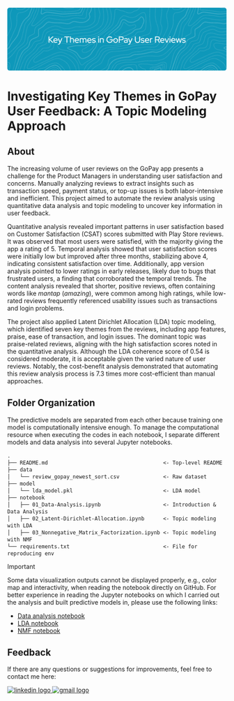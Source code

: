 ![header](header.png)

# Investigating Key Themes in GoPay User Feedback: A Topic Modeling Approach

## About
The increasing volume of user reviews on the GoPay app presents a challenge for the Product Managers in understanding user satisfaction and concerns. Manually analyzing reviews to extract insights such as transaction speed, payment status, or top-up issues is both labor-intensive and inefficient. This project aimed to automate the review analysis using quantitative data analysis and topic modeling to uncover key information in user feedback.

Quantitative analysis revealed important patterns in user satisfaction based on Customer Satisfaction (CSAT) scores submitted with Play Store reviews. It was observed that most users were satisfied, with the majority giving the app a rating of 5. Temporal analysis showed that user satisfaction scores were initially low but improved after three months, stabilizing above 4, indicating consistent satisfaction over time. Additionally, app version analysis pointed to lower ratings in early releases, likely due to bugs that frustrated users, a finding that corroborated the temporal trends. The content analysis revealed that shorter, positive reviews, often containing words like *mantap* (*amazing*), were common among high ratings, while low-rated reviews frequently referenced usability issues such as transactions and login problems.

The project also applied Latent Dirichlet Allocation (LDA) topic modeling, which identified seven key themes from the reviews, including app features, praise, ease of transaction, and login issues. The dominant topic was praise-related reviews, aligning with the high satisfaction scores noted in the quantitative analysis. Although the LDA coherence score of 0.54 is considered moderate, it is acceptable given the varied nature of user reviews. Notably, the cost-benefit analysis demonstrated that automating this review analysis process is 7.3 times more cost-efficient than manual approaches.

## Folder Organization
The predictive models are separated from each other because training one model is computationally intensive enough. To manage the computational resource when executing the codes in each notebook, I separate different models and data analysis into several Jupyter notebooks.

    .
    ├── README.md                                     <- Top-level README 
    ├── data
    │   └── review_gopay_newest_sort.csv              <- Raw dataset
    ├── model
    │   └── lda_model.pkl                             <- LDA model
    ├── notebook
    │   ├── 01_Data-Analysis.ipynb                    <- Introduction & Data Analysis
    │   ├── 02_Latent-Dirichlet-Allocation.ipynb      <- Topic modeling with LDA
    │   ├── 03_Nonnegative_Matrix_Factorization.ipynb <- Topic modeling with NMF
    └── requirements.txt                              <- File for reproducing env

>[!important]
> Some data visualization outputs cannot be displayed properly, e.g., color map and interactivity, when reading the notebook directly on GitHub. For better experience in reading the Jupyter notebooks on which I carried out the analysis and built predictive models in, please use the following links: 
> - [Data analysis notebook](https://nbviewer.org/github/LingAdeu/key-themes-in-user-reviews/blob/main/notebook/01_Data-Analysis.ipynb)
> - [LDA notebook](https://nbviewer.org/github/LingAdeu/key-themes-in-user-reviews/blob/main/notebook/02_Latent-Dirichlet-Allocation.ipynb)
> - [NMF notebook](https://nbviewer.org/github/LingAdeu/key-themes-in-user-reviews/blob/main/notebook/03_Nonnegative_Matrix_Factorization.ipynb)

## Feedback
If there are any questions or suggestions for improvements, feel free to contact me here:

<a href="https://www.linkedin.com/in/adelia-januarto/" target="_blank">
    <img src="https://raw.githubusercontent.com/maurodesouza/profile-readme-generator/master/src/assets/icons/social/linkedin/default.svg" width="52" height="40" alt="linkedin logo"/>
  </a>
<a href="mailto:januartoadelia@gmail.com" target="_blank">
    <img src="https://raw.githubusercontent.com/maurodesouza/profile-readme-generator/master/src/assets/icons/social/gmail/default.svg"  width="52" height="40" alt="gmail logo"/>
  </a>
